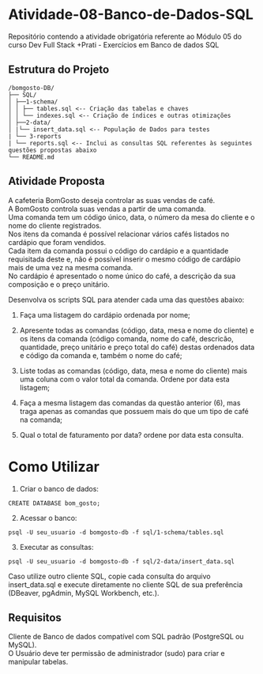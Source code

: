 # Atividade-08-Banco-de-Dados-SQL

Repositório contendo a atividade obrigatória referente ao Módulo 05 do curso Dev Full Stack +Prati - Exercícios em Banco de dados SQL

## Estrutura do Projeto

```
/bomgosto-DB/
├── SQL/
│ ├──1-schema/
│ │ ├── tables.sql <-- Criação das tabelas e chaves
│ │ └── indexes.sql <-- Criação de índices e outras otimizações
│ ├──2-data/
│ |└── insert_data.sql <-- População de Dados para testes
| └── 3-reports
| └── reports.sql <-- Inclui as consultas SQL referentes às seguintes questões propostas abaixo
└── README.md
```

## Atividade Proposta

A cafeteria BomGosto deseja controlar as suas vendas de café.<br>
A BomGosto controla suas vendas a partir de uma comanda.<br>Uma comanda tem um código único, data, o número da mesa do cliente e o nome do cliente registrados.<br>Nos itens da comanda é possível relacionar vários cafés listados no cardápio que foram vendidos.<br>Cada item da comanda possui o código do cardápio e a quantidade requisitada deste e, não é possível inserir o mesmo código de cardápio mais de uma vez na mesma comanda.<br>No cardápio é apresentado o nome único do café, a descrição da sua composição e o preço unitário.

Desenvolva os scripts SQL para atender cada uma das questões abaixo:

1. Faça uma listagem do cardápio ordenada por nome;

2. Apresente todas as comandas (código, data, mesa e nome do cliente) e os itens da comanda (código comanda, nome do café, descricão, quantidade, preço unitário e preço total do café) destas ordenados data e código da comanda e, também o nome do café;

3. Liste todas as comandas (código, data, mesa e nome do cliente) mais uma coluna com o valor total da comanda. Ordene por data esta listagem;

4. Faça a mesma listagem das comandas da questão anterior (6), mas traga apenas as comandas que possuem mais do que um tipo de café na comanda;

5. Qual o total de faturamento por data? ordene por data esta consulta.

# Como Utilizar

1. Criar o banco de dados:

```
CREATE DATABASE bom_gosto;
```

2. Acessar o banco:

```
psql -U seu_usuario -d bomgosto-db -f sql/1-schema/tables.sql
```

3. Executar as consultas:

```
psql -U seu_usuario -d bomgosto-db -f sql/2-data/insert_data.sql
```

Caso utilize outro cliente SQL, copie cada consulta do arquivo insert_data.sql e execute diretamente no cliente SQL de sua preferência (DBeaver, pgAdmin, MySQL Workbench, etc.).

## Requisitos

Cliente de Banco de dados compatível com SQL padrão (PostgreSQL ou MySQL).<br>O Usuário deve ter permissão de administrador (sudo) para criar e manipular tabelas.

